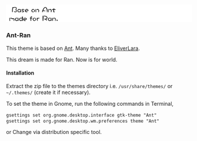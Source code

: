 ![](ant.png)

### Ant-Ran

This theme is based on [Ant](https://github.com/EliverLara/Ant). Many thanks to [EliverLara](https://github.com/EliverLara).

This dream is made for Ran. Now is for world.

#### Installation

Extract the zip file to the themes directory i.e. `/usr/share/themes/` or `~/.themes/` (create it  if necessary).

To set the theme in Gnome, run the following commands in Terminal,

```
gsettings set org.gnome.desktop.interface gtk-theme "Ant"
gsettings set org.gnome.desktop.wm.preferences theme "Ant"
```
or Change via distribution specific tool.
